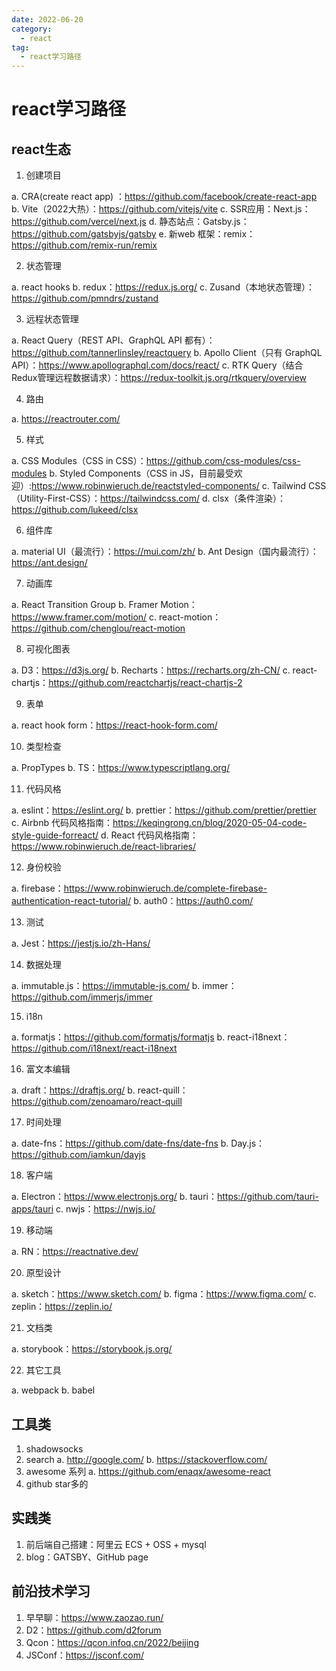 ```yaml
---
date: 2022-06-20
category:
  - react
tag:
  - react学习路径
---
```


# react学习路径

## react生态

1. 创建项目

a. CRA(create react app) ：https://github.com/facebook/create-react-app
b. Vite（2022大热）：https://github.com/vitejs/vite
c. SSR应用：Next.js：https://github.com/vercel/next.js
d. 静态站点：Gatsby.js：https://github.com/gatsbyjs/gatsby
e. 新web 框架：remix：https://github.com/remix-run/remix

2. 状态管理

a. react hooks
b. redux：https://redux.js.org/
c. Zusand（本地状态管理）：https://github.com/pmndrs/zustand

3. 远程状态管理

a. React Query（REST API、GraphQL API 都有）：https://github.com/tannerlinsley/reactquery
b. Apollo Client（只有 GraphQL API）：https://www.apollographql.com/docs/react/
c. RTK Query（结合Redux管理远程数据请求）：https://redux-toolkit.js.org/rtkquery/overview

4. 路由

a. https://reactrouter.com/

5. 样式

a. CSS Modules（CSS in CSS）：https://github.com/css-modules/css-modules
b. Styled Components（CSS in JS，目前最受欢迎）:https://www.robinwieruch.de/reactstyled-components/
c. Tailwind CSS（Utility-First-CSS）：https://tailwindcss.com/
d. clsx（条件渲染）：https://github.com/lukeed/clsx

6. 组件库

a. material UI（最流行）：https://mui.com/zh/
b. Ant Design（国内最流行）：https://ant.design/

7. 动画库

a. React Transition Group
b. Framer Motion：https://www.framer.com/motion/
c. react-motion：https://github.com/chenglou/react-motion

8.  可视化图表

a. D3：https://d3js.org/
b. Recharts：https://recharts.org/zh-CN/
c. react-chartjs：https://github.com/reactchartjs/react-chartjs-2

9. 表单

a. react hook form：https://react-hook-form.com/

10. 类型检查

a. PropTypes
b. TS：https://www.typescriptlang.org/

11. 代码风格

a. eslint：https://eslint.org/
b. prettier：https://github.com/prettier/prettier
c. Airbnb 代码风格指南：https://keqingrong.cn/blog/2020-05-04-code-style-guide-forreact/
d. React 代码风格指南：https://www.robinwieruch.de/react-libraries/

12. 身份校验

a. firebase：https://www.robinwieruch.de/complete-firebase-authentication-react-tutorial/
b. auth0：https://auth0.com/

13. 测试

a. Jest：https://jestjs.io/zh-Hans/

14. 数据处理

a. immutable.js：https://immutable-js.com/
b. immer：https://github.com/immerjs/immer

15. i18n

a. formatjs：https://github.com/formatjs/formatjs
b. react-i18next：https://github.com/i18next/react-i18next

16. 富文本编辑

a. draft：https://draftjs.org/
b. react-quill：https://github.com/zenoamaro/react-quill

17. 时间处理

a. date-fns：https://github.com/date-fns/date-fns
b. Day.js：https://github.com/iamkun/dayjs

18. 客户端

a. Electron：https://www.electronjs.org/
b. tauri：https://github.com/tauri-apps/tauri
c. nwjs：https://nwjs.io/

19. 移动端

a. RN：https://reactnative.dev/

20. 原型设计

a. sketch：https://www.sketch.com/
b. figma：https://www.figma.com/
c. zeplin：https://zeplin.io/

21. 文档类

a. storybook：https://storybook.js.org/

22. 其它工具

a. webpack
b. babel

## 工具类

1. shadowsocks
2. search
a. http://google.com/
b. https://stackoverflow.com/
3. awesome 系列
a. https://github.com/enaqx/awesome-react
4. github star多的

## 实践类

1. 前后端自己搭建：阿里云 ECS + OSS + mysql
2. blog：GATSBY、GitHub page


## 前沿技术学习

1. 早早聊：https://www.zaozao.run/
2. D2：https://github.com/d2forum
3. Qcon：https://qcon.infoq.cn/2022/beijing
4. JSConf：https://jsconf.com/


